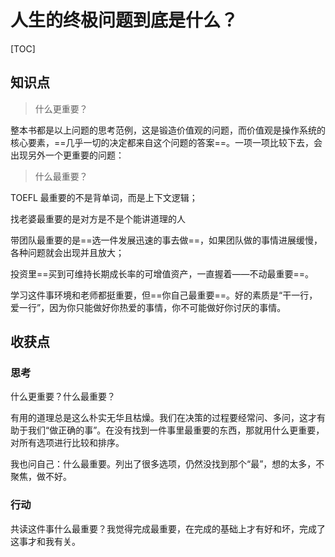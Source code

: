 # 人生的终极问题到底是什么？

[TOC]

## 知识点

> 什么更重要？

整本书都是以上问题的思考范例，这是锻造价值观的问题，而价值观是操作系统的核心要素，==几乎一切的决定都来自这个问题的答案==。一项一项比较下去，会出现另外一个更重要的问题：

> 什么最重要？

TOEFL 最重要的不是背单词，而是上下文逻辑；

找老婆最重要的是对方是不是个能讲道理的人

带团队最重要的是==选一件发展迅速的事去做==，如果团队做的事情进展缓慢，各种问题就会出现并且放大；

投资里==买到可维持长期成长率的可增值资产，一直握着——不动最重要==。

学习这件事环境和老师都挺重要，但==你自己最重要==。好的素质是“干一行，爱一行”，因为你只能做好你热爱的事情，你不可能做好你讨厌的事情。



## 收获点

### 思考

什么更重要？什么最重要？

有用的道理总是这么朴实无华且枯燥。我们在决策的过程要经常问、多问，这才有助于我们“做正确的事”。在没有找到一件事里最重要的东西，那就用什么更重要，对所有选项进行比较和排序。

我也问自己：什么最重要。列出了很多选项，仍然没找到那个“最”，想的太多，不聚焦，做不好。

### 行动

共读这件事什么最重要？我觉得完成最重要，在完成的基础上才有好和坏，完成了这事才和我有关。
